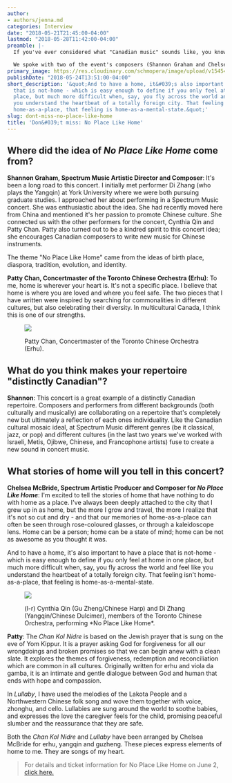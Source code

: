 ```yaml
---
author:
- authors/jenna.md
categories: Interview
date: "2018-05-21T21:45:00-04:00"
lastmod: "2018-05-28T11:42:00-04:00"
preamble: |-
  If you've ever considered what "Canadian music" sounds like, you know that the answer is layered and diverse. on Saturday, **June 2 at 8pm** at Alliance Française Theatre, an all-female trio of musicians answer for themselves, in a program of new music entitled [*No Place Like Home*](http://spectrummusic.ca/event/details/no-place-like-home/). Presented by Spectrum Music and the Toronto Composers Collective, Patty Chan (Erhu), Di Zhang (Yangqin), and Zimen Qin (Gu Zheng) perform distinctly Canadian music that reflects on individual stories of origin.

  We spoke with two of the event's composers (Shannon Graham and Chelsea McBridge) and with Patty Chan about this unique program, and what it means to tell stories of home in Canada.
primary_image: https://res.cloudinary.com/schmopera/image/upload/v1545409169/media/webhook-uploads/1526953531288/Spectrum-NoPlaceLikeHome.jpg.jpg
publishDate: "2018-05-24T13:51:00-04:00"
short_description: '&quot;And to have a home, it&#039;s also important to have a place
  that is not-home - which is easy enough to define if you only feel at home in one
  place, but much more difficult when, say, you fly across the world and feel like
  you understand the heartbeat of a totally foreign city. That feeling isn&#039;t
  home-as-a-place, that feeling is home-as-a-mental-state.&quot;'
slug: dont-miss-no-place-like-home
title: 'Don&#039;t miss: No Place Like Home'
---
```


## Where did the idea of *No Place Like Home* come from?

**Shannon Graham, Spectrum Music Artistic Director and Composer**: It's been a long road to this concert. I initially met performer Di Zhang (who plays the Yangqin) at York University where we were both pursuing graduate studies. I approached her about performing in a Spectrum Music concert. She was enthusiastic about the idea. She had recently moved here from China and mentioned it's her passion to promote Chinese culture. She connected us with the other performers for the concert, Cynthia Qin and Patty Chan. Patty also turned out to be a kindred spirit to this concert idea; she encourages Canadian composers to write new music for Chinese instruments.

The theme "No Place Like Home" came from the ideas of birth place, diaspora, tradition, evolution, and identity.

**Patty Chan, Concertmaster of the Toronto Chinese Orchestra (Erhu)**: To me, home is wherever your heart is. It's not a specific place. I believe that home is where you are loved and where you feel safe. The two pieces that I have written were inspired by searching for commonalities in different cultures, but also celebrating their diversity. In multicultural Canada, I think this is one of our strengths.

<figure data-type="image">

![](https://res.cloudinary.com/schmopera/image/upload/v1545409169/media/webhook-uploads/1526953361486/PattyChan.jpg.jpg)
<figcaption>Patty Chan, Concertmaster of the Toronto Chinese Orchestra (Erhu).</figcaption>
</figure>

## What do you think makes your repertoire "distinctly Canadian"?

**Shannon**: This concert is a great example of a distinctly Canadian repertoire. Composers and performers from different backgrounds (both culturally and musically) are collaborating on a repertoire that's completely new but ultimately a reflection of each ones individuality. Like the Canadian cultural mosaic ideal, at Spectrum Music different genres (be it classical, jazz, or pop) and different cultures (in the last two years we've worked with Israeli, Metis, Ojibwe, Chinese, and Francophone artists) fuse to create a new sound in concert music.

## What stories of home will you tell in this concert?

**Chelsea McBride, Spectrum Artistic Producer and Composer for *No Place Like Home***: I'm excited to tell the stories of home that have nothing to do with home as a place. I've always been deeply attached to the city that I grew up in as home, but the more I grow and travel, the more I realize that it's not so cut and dry - and that our memories of home-as-a-place can often be seen through rose-coloured glasses, or through a kaleidoscope lens. Home can be a person; home can be a state of mind; home can be not as awesome as you thought it was. 

And to have a home, it's also important to have a place that is not-home - which is easy enough to define if you only feel at home in one place, but much more difficult when, say, you fly across the world and feel like you understand the heartbeat of a totally foreign city. That feeling isn't home-as-a-place, that feeling is home-as-a-mental-state.

<figure data-type="image">

![](https://res.cloudinary.com/schmopera/image/upload/v1545409169/media/webhook-uploads/1526953414622/SpectrumTrio.jpg.jpg)
<figcaption>(l-r) Cynthia Qin (Gu Zheng/Chinese Harp) and Di Zhang (Yangqin/Chinese Dulcimer), members of the Toronto Chinese Orchestra, performing *No Place Like Home*.</figcaption>
</figure>

**Patty**: The *Chan Kol Nidre* is based on the Jewish prayer that is sung on the eve of Yom Kippur. It is a prayer asking God for forgiveness for all our wrongdoings and broken promises so that we can begin anew with a clean slate. It explores the themes of forgiveness, redemption and reconciliation which are common in all cultures. Originally written for erhu and viola da gamba, it is an intimate and gentle dialogue between God and human that ends with hope and compassion.

In *Lullaby*, I have used the melodies of the Lakota People and a Northwestern Chinese folk song and wove them together with voice, zhonghu, and cello. Lullabies are sung around the world to soothe babies, and expresses the love the caregiver feels for the child, promising peaceful slumber and the reassurance that they are safe.

Both the *Chan Kol Nidre* and *Lullaby* have been arranged by Chelsea McBride for erhu, yangqin and guzheng. These pieces express elements of home to me. They are songs of my heart.

>For details and ticket information for No Place Like Home on June 2, [click here.](http://spectrummusic.ca/event/details/no-place-like-home/)
